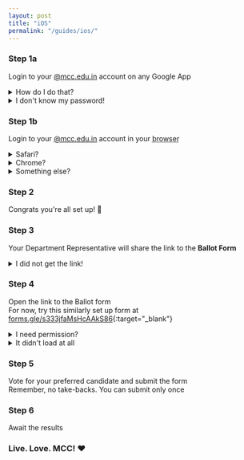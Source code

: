 ```yaml
---
layout: post
title: "iOS"
permalink: "/guides/ios/"
---
```


### Step 1a

Login to your [@mcc.edu.in](#) account on any Google App

<details>
<summary>How do I do that?</summary>
<ul>
<li>Open any <abbr title="Gmail, Meet, Classroom, Google, etc.">Google App </abbr></li>
<li>Tap on your profile picture to open the account switcher</li>
<li>Tap on <b>Add Accounts</b></li>
<li>Login using your @mcc.edu.in account</li>
</ul>
</details>

<details>
<summary>I don't know my password!</summary>
<ul>
<li>Never reset it before? Ask your class rep for the default password</li>
<li>Reset it but forgot? Use the <b>Forgot password</b> option</li>
</ul>
</details>

### Step 1b

Login to your [@mcc.edu.in](#) account in your
<abbr title="Safari, Chrome, Firefox, Opera, or any other">
browser</abbr>

<details>
<summary>Safari?</summary>
<ul>
<li>Go to <a href="//google.com" target="_blank">google.com</a> on Safari</li>
<li>Tap on your profile picture on the top right</li>
<li>No @mcc.edu.in ID? Tap on <b>Add account</b> and add it</li>
</ul>
</details>

<details>
<summary>Chrome?</summary>
<ul>
<li>Open <a href="//google.com" target="_blank">google.com</a> on Chrome</li>
<li>Tap on your profile picture on the top right</li>
<li>If your @mcc.edu.in ID isn't there, tap on <b>Add accounts</b> and add it</li>
</ul>
</details>

<details>
<summary>Something else?</summary>
<ul>
<li>Open <a href="//google.com" target="_blank">google.com</a> on your browser</li>
<li>Tap on your profile picture on the top right</li>
<li>If your @mcc.edu.in ID isn't there, tap on <b>Add accounts</b> and add it</li>
</ul>
</details>

### Step 2

Congrats you're all set up! 🎉

### Step 3

Your Department Representative will share the link to the **Ballot Form**

<details>
<summary>I did not get the link!</summary>
<ul>
<li>Ask your Department Representative where they have shared the link</li>
</ul>
</details>

### Step 4

Open the link to the Ballot form  
For now, try this similarly set up form at
[forms.gle/s333jfaMsHcAAkS86](//forms.gle/s333jfaMsHcAAkS86){:target="\_blank"}

<details>
<summary>I need permission?</summary>
<ul>
<li>Check if you are logged in on your browser. Refer <a href="#step-1b">Step 1b</a></li>
<li>Used something <abbr title="Chrome, etc">other than Safari</abbr> 
in <a href="#step-1b" title="Login on browser">Step 1b</a>?</li>
<li>Copy and paste the link into your browser</li>
</ul>
</details>

<details>
<summary>It didn't load at all</summary>
<ul>
<li>Check your internet</li>
</ul>
</details>

### Step 5

Vote for your preferred candidate and submit the form  
Remember, no take-backs. You can submit only once

### Step 6

Await the results

<h3 class="slogan">Live. Love. MCC! ❤️ </h3>

<!--
<details>
<summary></summary>
<ul>
<li></li>
</ul>
</details>
-->

